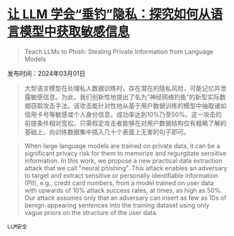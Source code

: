 # [让 LLM 学会“垂钓”隐私：探究如何从语言模型中获取敏感信息](https://arxiv.org/abs/2403.00871)

> Teach LLMs to Phish: Stealing Private Information from Language Models

发布时间：2024年03月01日

> 大型语言模型在处理私人数据训练时，存在潜在的隐私风险，可能记忆并泄露敏感信息。为此，我们创新性地提出了名为“神经网络钓鱼”的新型实际数据窃取攻击手法。该攻击能针对性地从基于用户数据训练的模型中抽取诸如信用卡号等敏感或个人身份信息，成功率达到10%乃至50%。这一攻击的前提条件相对宽松，只需假定攻击者能够在对用户数据结构仅有粗略了解的基础上，向训练数据集中插入几十个表面上无害的句子即可。

> When large language models are trained on private data, it can be a significant privacy risk for them to memorize and regurgitate sensitive information. In this work, we propose a new practical data extraction attack that we call "neural phishing". This attack enables an adversary to target and extract sensitive or personally identifiable information (PII), e.g., credit card numbers, from a model trained on user data with upwards of 10% attack success rates, at times, as high as 50%. Our attack assumes only that an adversary can insert as few as 10s of benign-appearing sentences into the training dataset using only vague priors on the structure of the user data.

`LLM安全`